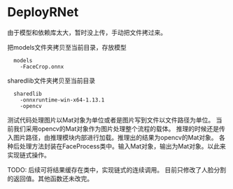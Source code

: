 # DeployRNet
由于模型和依赖库太大，暂时没上传，手动把文件拷过来。

把models文件夹拷贝至当前目录，存放模型
```
  models
    -FaceCrop.onnx
```
sharedlib文件夹拷贝至当前目录
```
  sharedlib
    -onnxruntime-win-x64-1.13.1
    -opencv
```

测试代码处理图片以Mat对象为单位或者是图片写到文件以文件路径为单位。
当前我们采用opencv的Mat对象作为图片处理整个流程的载体。
推理的时候还是传入图片路径，由推理模块内部进行加载。推理出的结果为opencv的Mat对象。
各种后处理方法封装在FaceProcess类中。输入Mat对象，输出为Mat对象。以此来实现链式操作。

TODO:
后续可将结果缓存在类中，实现链式的连续调用。 
目前只修改了人脸分割的返回值。其他函数还未改完。
